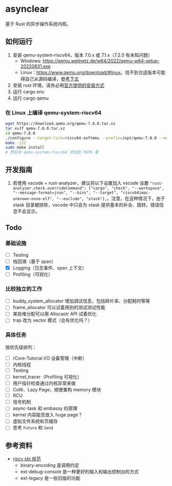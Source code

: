# asynclear

基于 Rust 的异步操作系统内核。

## 如何运行

1. 安装 qemu-system-riscv64，版本 7.0.x 或 7.1.x（7.2.0 有未知问题）
   - Windows: <https://qemu.weilnetz.de/w64/2022/qemu-w64-setup-20220831.exe>
   - Linux：<https://www.qemu.org/download/#linux>。找不到合适版本可能得自己从源码编译，[参考下文](#在-linux-上编译-qemu-system-riscv64)
2. 安装 rust 环境，请务必用[官方提供的安装方式](https://www.rust-lang.org/learn/get-started)
3. 运行 cargo env
4. 运行 cargo qemu

### 在 Linux 上编译 qemu-system-riscv64

```sh
wget https://download.qemu.org/qemu-7.0.0.tar.xz
tar xvJf qemu-7.0.0.tar.xz
cd qemu-7.0.0
./configure --target-list=riscv64-softmmu --prefix=/opt/qemu-7.0.0 --enable-virtfs
make -j12
sudo make install
# 然后将 qemu-system-riscv64 添加到 PATH 里
```

## 开发指南

1. 若使用 vscode + rust-analyzer，建议将以下设置加入 vscode 设置 `"rust-analyzer.check.overrideCommand": ["cargo", "check", "--workspace", "--message-format=json", "--bins", "--target", "riscv64imac-unknown-none-elf", "--exclude", "xtask"],`。注意，在这种情况下，由于 xtask 目录被排除，vscode 中只会为 xtask 提供基本的补全、跳转，错误信息不会显示。

## Todo

### 基础设施

- [ ] Testing
- [ ] 栈回溯（基于 span）
- [x] Logging（日志事件、span 上下文）
- [ ] Profiling（可视化）

### 比较独立的工作

- [ ] buddy_system_allocator 增加调试信息，包括碎片率、分配耗时等等
- [ ] frame_allocator 可以试着用别的测试测试性能
- [ ] 某些堆分配可以用 Allocaotr API 试着优化
- [ ] trap 改为 vector 模式（会有优化吗？）

### 具体任务

按优先级排列：

- [ ] rCore-Tutorial I/O 设备管理（中断）
- [ ] 内核线程
- [ ] Testing
- [ ] kernel_tracer（Profiling 可视化）
- [ ] 用户指针检查通过内核异常来做
- [ ] CoW、Lazy Page，顺便重构 memory 模块
- [ ] RCU
- [ ] 信号机制
- [ ] async-task 和 embassy 的原理
- [ ] kernel 内容能否放入 huge page？
- [ ] 虚拟文件系统和页缓存
- [ ] 思考 `Future` 和 `Send`

## 参考资料

- [riscv sbi 规范](https://github.com/riscv-non-isa/riscv-sbi-doc)
    - binary-encoding 是调用约定
    - ext-debug-console 是一种更好的输入和输出控制台的方式
    - ext-legacy 是一些旧版的功能
